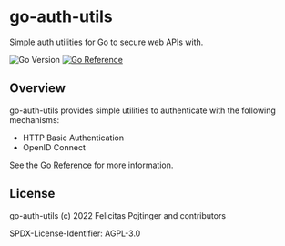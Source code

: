 # go-auth-utils

Simple auth utilities for Go to secure web APIs with.

![Go Version](https://img.shields.io/badge/go%20version-%3E=1.18-61CFDD.svg)
[![Go Reference](https://pkg.go.dev/badge/github.com/pojntfx/go-auth-utils.svg)](https://pkg.go.dev/github.com/pojntfx/go-auth-utils)

## Overview

go-auth-utils provides simple utilities to authenticate with the following mechanisms:

- HTTP Basic Authentication
- OpenID Connect

See the [Go Reference](https://pkg.go.dev/github.com/pojntfx/go-auth-utils) for more information.

## License

go-auth-utils (c) 2022 Felicitas Pojtinger and contributors

SPDX-License-Identifier: AGPL-3.0
